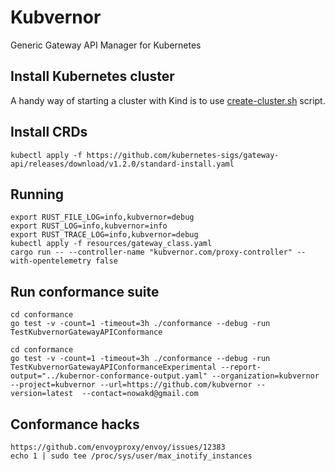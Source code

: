 # Kubvernor
Generic Gateway API Manager for Kubernetes

## Install Kubernetes cluster
A handy way of starting a cluster with Kind is to use [create-cluster.sh](https://github.com/kubernetes-sigs/gateway-api/blob/main/hack/implementations/common/create-cluster.sh) script.

## Install CRDs
```
kubectl apply -f https://github.com/kubernetes-sigs/gateway-api/releases/download/v1.2.0/standard-install.yaml
```

## Running
```
export RUST_FILE_LOG=info,kubvernor=debug
export RUST_LOG=info,kubvernor=info
export RUST_TRACE_LOG=info,kubvernor=debug
kubectl apply -f resources/gateway_class.yaml
cargo run -- --controller-name "kubvernor.com/proxy-controller" --with-opentelemetry false
```

## Run conformance suite
```
cd conformance
go test -v -count=1 -timeout=3h ./conformance --debug -run TestKubvernorGatewayAPIConformance
```

```
cd conformance
go test -v -count=1 -timeout=3h ./conformance --debug -run TestKubvernorGatewayAPIConformanceExperimental --report-output="../kubernor-conformance-output.yaml" --organization=kubvernor --project=kubvernor --url=https://github.com/kubvernor --version=latest  --contact=nowakd@gmail.com
```


## Conformance hacks
```
https://github.com/envoyproxy/envoy/issues/12383 
echo 1 | sudo tee /proc/sys/user/max_inotify_instances
```
